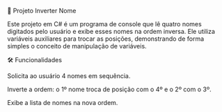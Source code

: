 🔄 Projeto Inverter Nome

Este projeto em C# é um programa de console que lê quatro nomes digitados pelo usuário e exibe esses nomes na ordem inversa.
Ele utiliza variáveis auxiliares para trocar as posições, demonstrando de forma simples o conceito de manipulação de variáveis.

🛠️ Funcionalidades

Solicita ao usuário 4 nomes em sequência.

Inverte a ordem: o 1º nome troca de posição com o 4º e o 2º com o 3º.

Exibe a lista de nomes na nova ordem.
